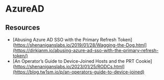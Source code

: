 # AzureAD

## Resources
- [Abusing Azure AD SSO with the Primary Refresh Token](https://shenaniganslabs.io/2019/01/28/Wagging-the-Dog.html](https://dirkjanm.io/abusing-azure-ad-sso-with-the-primary-refresh-token/)
- [An Operator’s Guide to Device-Joined Hosts and the PRT Cookie](https://shenaniganslabs.io/2023/01/25/RODCs.html](https://blog.tw1sm.io/p/an-operators-guide-to-device-joined)
